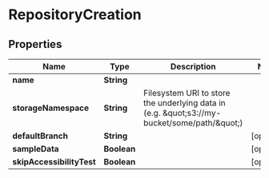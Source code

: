 

# RepositoryCreation


## Properties

Name | Type | Description | Notes
------------ | ------------- | ------------- | -------------
**name** | **String** |  | 
**storageNamespace** | **String** | Filesystem URI to store the underlying data in (e.g. \&quot;s3://my-bucket/some/path/\&quot;) | 
**defaultBranch** | **String** |  |  [optional]
**sampleData** | **Boolean** |  |  [optional]
**skipAccessibilityTest** | **Boolean** |  |  [optional]



